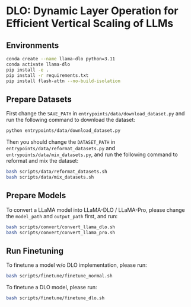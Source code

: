 # DLO: Dynamic Layer Operation for Efficient Vertical Scaling of LLMs

## Environments

```bash
conda create --name llama-dlo python=3.11
conda activate llama-dlo
pip install -e .
pip install -r requirements.txt
pip install flash-attn --no-build-isolation
```

## Prepare Datasets

First change the `SAVE_PATH` in `entrypoints/data/download_dataset.py` and run the following command to download the dataset:

```bash
python entrypoints/data/download_dataset.py
```

Then you should change the `DATASET_PATH` in `entrypoints/data/reformat_datasets.py` and `entrypoints/data/mix_datasets.py`, and run the following command to reformat and mix the dataset:

```bash
bash scripts/data/reformat_datasets.sh
bash scripts/data/mix_datasets.sh
```

## Prepare Models

To convert a LLaMA model into LLaMA-DLO / LLaMA-Pro, please change the `model_path` and `output_path` first, and run:

```bash
bash scripts/convert/convert_llama_dlo.sh
bash scripts/convert/convert_llama_pro.sh
```

## Run Finetuning

To finetune a model w/o DLO implementation, please run:

```bash
bash scripts/finetune/finetune_normal.sh
```

To finetune a DLO model, please run:

```bash
bash scripts/finetune/finetune_dlo.sh
```
